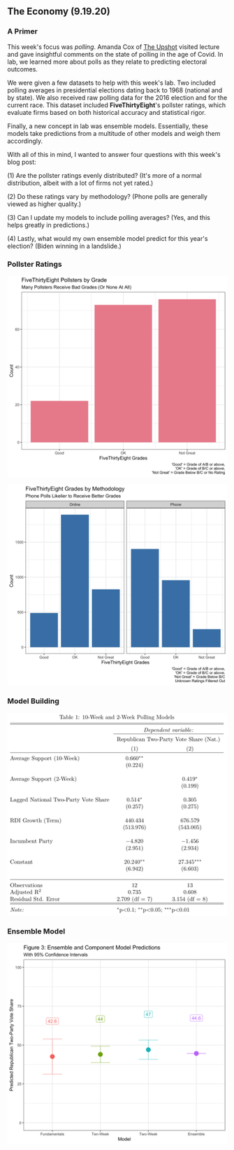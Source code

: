 ## The Economy (9.19.20)

### A Primer

This week's focus was *polling*. Amanda Cox of [The Upshot](https://www.nytimes.com/section/upshot) visited lecture and gave insightful comments on the state of polling in the age of Covid. In lab, we learned more about polls as they relate to predicting electoral outcomes.

We were given a few datasets to help with this week's lab. Two included polling averages in presidential elections dating back to 1968 (national and by state). We also received raw polling data for the 2016 election and for the current race. This dataset included **FiveThirtyEight**'s pollster ratings, which evaluate firms based on both historical accuracy and statistical rigor.

Finally, a new concept in lab was ensemble models. Essentially, these models take predictions from a multitude of other models and weigh them accordingly.

With all of this in mind, I wanted to answer four questions with this week's blog post:

(1) Are the pollster ratings evenly distributed? (It's more of a normal distribution, albeit with a lot of firms not yet rated.)

(2) Do these ratings vary by methodology? (Phone polls are generally viewed as higher quality.)

(3) Can I update my models to include polling averages? (Yes, and this helps greatly in predictions.)

(4) Lastly, what would my own ensemble model predict for this year's election? (Biden winning in a landslide.)

### Pollster Ratings

![FiveThirtyEight Pollster Ratings](../Plots/week3plot1.png)

![Pollster Ratings by Methodology](../Plots/week3plot2.png)

### Model Building

![Ten-Week and Two-Week Polling Model Results](../Plots/week3table1.png)

### Ensemble Model

![Ensemble Model Predictions](../Plots/week3plot3.png)